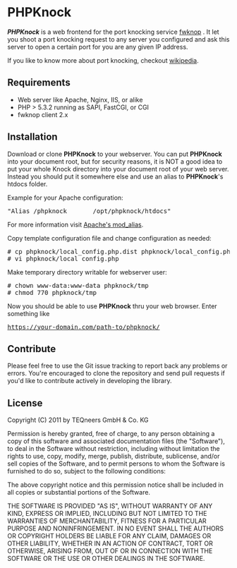 PHPKnock
========

***PHPKnock*** is a web frontend for the port knocking service [fwknop](http://cipherdyne.org/fwknop/) . It let you shoot a port knocking request to any server you configured and ask this server to open a certain port for you are any given IP address.

If you like to know more about port knocking, checkout [wikipedia](http://en.wikipedia.org/wiki/Port_knocking).


Requirements
------------

- Web server like Apache, Nginx, IIS, or alike
- PHP > 5.3.2 running as SAPI, FastCGI, or CGI
- fwknop client 2.x


Installation
------------
Download or clone **PHPKnock** to your webserver. You can put **PHPKnock** into your document root, but for security reasons, it is NOT a good idea to put your whole Knock directory into your document root of your web server. Instead you should put it somewhere else and use an alias to **PHPKnock**'s htdocs folder.

Example for your Apache configuration:
<pre>"Alias /phpknock		/opt/phpknock/htdocs"</pre>


For more information visit [Apache's mod_alias](http://httpd.apache.org/docs/2.2/mod/mod_alias.html#alias).

Copy template configuration file and change configuration as needed:

<pre>
# cp phpknock/local_config.php.dist phpknock/local_config.php
# vi phpknock/local_config.php
</pre>

Make temporary directory writable for webserver user:

<pre>
# chown www-data:www-data phpknock/tmp
# chmod 770 phpknock/tmp
</pre>

Now you should be able to use **PHPKnock** thru your web browser. Enter something like <pre>https://your-domain.com/path-to/phpknock/</pre>


Contribute
----------

Please feel free to use the Git issue tracking to report back any problems or errors. You're encouraged to clone the repository and send pull requests if you'd like to contribute actively in developing the library.


License
-------

Copyright (C) 2011 by TEQneers GmbH & Co. KG

Permission is hereby granted, free of charge, to any person obtaining a copy of this software and associated documentation files (the "Software"), to deal in the Software without restriction, including without limitation the rights to use, copy, modify, merge, publish, distribute, sublicense, and/or sell copies of the Software, and to permit persons to whom the Software is furnished to do so, subject to the following conditions:

The above copyright notice and this permission notice shall be included in all copies or substantial portions of the Software.

THE SOFTWARE IS PROVIDED "AS IS", WITHOUT WARRANTY OF ANY KIND, EXPRESS OR IMPLIED, INCLUDING BUT NOT LIMITED TO THE WARRANTIES OF MERCHANTABILITY, FITNESS FOR A PARTICULAR PURPOSE AND NONINFRINGEMENT. IN NO EVENT SHALL THE AUTHORS OR COPYRIGHT HOLDERS BE LIABLE FOR ANY CLAIM, DAMAGES OR OTHER LIABILITY, WHETHER IN AN ACTION OF CONTRACT, TORT OR OTHERWISE, ARISING FROM, OUT OF OR IN CONNECTION WITH THE SOFTWARE OR THE USE OR OTHER DEALINGS IN THE SOFTWARE.


